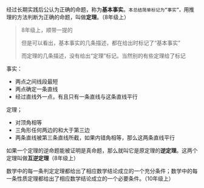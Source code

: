 经过长期实践后公认为正确的命题，称为**基本事实**。`本总结简单标记为“事实”。`用推理的方法判断为正确的命题，叫做**定理**。（8年级上）



> 8年级上，顺带一提的
>
> 但是可以看出，基本事实的几条描述，都在给出时标记了“基本事实”
>
> 而定理的几条描述，没有给出“定理”标记。当然别的有些定理给了标记

事实：

- 两点之间线段最短
- 两点确定一条直线
- 经过直线外一点，有且只有一条直线与这条直线平行

定理；

- 对顶角相等
- 三角形任何两边的和大于第三边
- 两条直线被第三条直线所截，如果内错角相等，那么这两条直线平行



如果一个定理的逆命题能被证明是真命题，那么就叫它是原定理的**逆定理**。这两个定理叫做**互逆定理**（8年级上）



数学中的每一条判定定理都给出了相应数学结论成立的一个充分条件；数学中的每一条性质定理都给出了相应数学结论成立的一个必要条件。（10年级上）